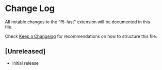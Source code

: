# Change Log

All notable changes to the "f5-fast" extension will be documented in this file.

Check [Keep a Changelog](http://keepachangelog.com/) for recommendations on how to structure this file.

## [Unreleased]

- Initial release